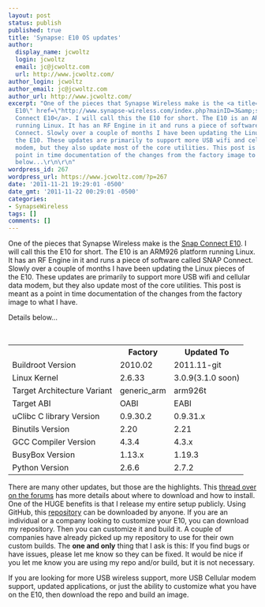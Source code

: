 ```yaml
---
layout: post
status: publish
published: true
title: 'Synapse: E10 OS updates'
author:
  display_name: jcwoltz
  login: jcwoltz
  email: jc@jcwoltz.com
  url: http://www.jcwoltz.com/
author_login: jcwoltz
author_email: jc@jcwoltz.com
author_url: http://www.jcwoltz.com/
excerpt: "One of the pieces that Synapse Wireless make is the <a title=\"Snap Connect
  E10\" href=\"http://www.synapse-wireless.com/index.php?mainID=3&amp;subID=10&amp;type=product&amp;prodID=10\">Snap
  Connect E10</a>. I will call this the E10 for short. The E10 is an ARM926 platform
  running Linux. It has an RF Engine in it and runs a piece of software called SNAP
  Connect. Slowly over a couple of months I have been updating the Linux pieces of
  the E10. These updates are primarily to support more USB wifi and cellular data
  modem, but they also update most of the core utilities. This post is meant as a
  point in time documentation of the changes from the factory image to what I have.\r\n\r\nDetails
  below...\r\n\r\n"
wordpress_id: 267
wordpress_url: https://www.jcwoltz.com/?p=267
date: '2011-11-21 19:29:01 -0500'
date_gmt: '2011-11-22 00:29:01 -0500'
categories:
- SynapseWireless
tags: []
comments: []
---
```

<p>One of the pieces that Synapse Wireless make is the <a title="Snap Connect E10" href="http://www.synapse-wireless.com/index.php?mainID=3&amp;subID=10&amp;type=product&amp;prodID=10">Snap Connect E10</a>. I will call this the E10 for short. The E10 is an ARM926 platform running Linux. It has an RF Engine in it and runs a piece of software called SNAP Connect. Slowly over a couple of months I have been updating the Linux pieces of the E10. These updates are primarily to support more USB wifi and cellular data modem, but they also update most of the core utilities. This post is meant as a point in time documentation of the changes from the factory image to what I have.</p>
<p>Details below...</p>
<p><a id="more"></a><a id="more-267"></a></p>
<p>&nbsp;</p>
<table>
<tbody>
<tr>
<th></th>
<th>Factory</th>
<th>Updated To</th>
</tr>
<tr>
<td>Buildroot Version</td>
<td>2010.02</td>
<td>2011.11-git</td>
</tr>
<tr>
<td>Linux Kernel</td>
<td>2.6.33</td>
<td>3.0.9(3.1.0 soon)</td>
</tr>
<tr>
<td>Target Architecture Variant</td>
<td>generic_arm</td>
<td>arm926t</td>
</tr>
<tr>
<td>Target ABI</td>
<td>OABI</td>
<td>EABI</td>
</tr>
<tr>
<td>uClibc C library Version</td>
<td>0.9.30.2</td>
<td>0.9.31.x</td>
</tr>
<tr>
<td>Binutils Version</td>
<td>2.20</td>
<td>2.21</td>
</tr>
<tr>
<td>GCC Compiler Version</td>
<td>4.3.4</td>
<td>4.3.x</td>
</tr>
<tr>
<td>BusyBox Version</td>
<td>1.13.x</td>
<td>1.19.3</td>
</tr>
<tr>
<td>Python Version</td>
<td>2.6.6</td>
<td>2.7.2</td>
</tr>
</tbody>
</table>
<p>There are many other updates, but those are the highlights. This <a href="http://forums.synapse-wireless.com/showthread.php?t=1796">thread over on the forums</a> has more details about where to download and how to install. One of the HUGE benefits is that I release my entire setup publicly. Using GitHub, this <a title="E10-buildroot" href="https://github.com/jcwoltz/E10-buildroot">repository</a> can be downloaded by anyone. If you are an individual or a company looking to customize your E10, you can download my repository. Then you can customize it and build it. A couple of companies have already picked up my repository to use for their own custom builds. The <strong>one and only</strong> thing that I ask is this: If you find bugs or have issues, please let me know so they can be fixed. It would be nice if you let me know you are using my repo and/or build, but it is not necessary.</p>
<p>If you are looking for more USB wireless support, more USB Cellular modem support, updated applications, or just the ability to customize what you have on the E10, then download the repo and build an image.</p>
